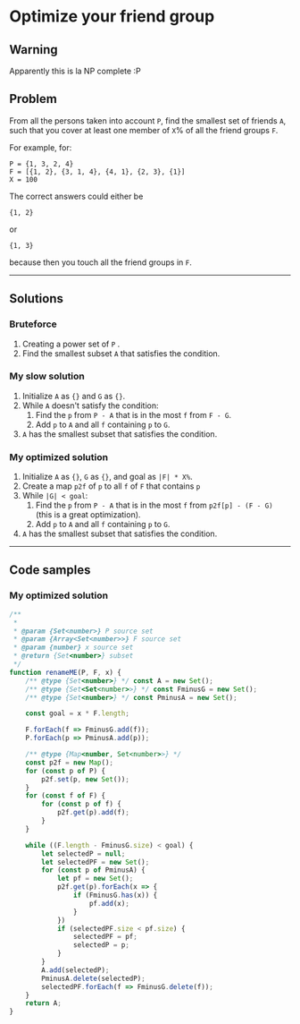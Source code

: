 # Optimize your friend group

## Warning
Apparently this is la NP complete :P

## Problem

From all the persons taken into account `P`, find the smallest set of friends `A`, such that you cover at least one member of `X`% of all the friend groups `F`.

For example, for:
```
P = {1, 3, 2, 4}
F = [{1, 2}, {3, 1, 4}, {4, 1}, {2, 3}, {1}]
X = 100
```

The correct answers could either be
```
{1, 2}
```
or 
```
{1, 3}
```
because then you touch all the friend groups in `F`.

---

## Solutions

### Bruteforce 
1. Creating a power set of `P` .
2. Find the smallest subset `A` that satisfies the condition.

### My slow solution
1. Initialize `A` as `{}` and `G` as `{}`.
2. While `A` doesn't satisfy the condition:
   1. Find the `p` from `P - A` that is in the most `f` from `F - G`.
   2. Add `p` to `A` and all `f` containing `p` to `G`.
3. `A` has the smallest subset that satisfies the condition.

### My optimized solution
1. Initialize `A` as `{}`, `G` as `{}`, and goal as `|F| * X%`.
2. Create a map `p2f` of `p` to all `f` of `F` that contains `p`
3. While `|G| < goal`:
   1. Find the `p` from `P - A` that is in the most `f` from `p2f[p] - (F - G)` (this is a great optimization).
   2. Add `p` to `A` and all `f` containing `p` to `G`.
4. `A` has the smallest subset that satisfies the condition.

---

## Code samples

### My optimized solution

```js
/**
 *
 * @param {Set<number>} P source set
 * @param {Array<Set<number>>} F source set
 * @param {number} x source set
 * @return {Set<number>} subset
 */
function renameME(P, F, x) {
	/** @type {Set<number>} */ const A = new Set();
	/** @type {Set<Set<number>>} */ const FminusG = new Set();
	/** @type {Set<number>} */ const PminusA = new Set();

	const goal = x * F.length;

	F.forEach(f => FminusG.add(f));
	P.forEach(p => PminusA.add(p));

	/** @type {Map<number, Set<number>>} */
	const p2f = new Map();
	for (const p of P) {
		p2f.set(p, new Set());
	}
	for (const f of F) {
		for (const p of f) {
			p2f.get(p).add(f);
		}
	}

	while ((F.length - FminusG.size) < goal) {
		let selectedP = null;
		let selectedPF = new Set();
		for (const p of PminusA) {
			let pf = new Set();
			p2f.get(p).forEach(x => {
				if (FminusG.has(x)) {
					pf.add(x);
				}
			})
			if (selectedPF.size < pf.size) {
				selectedPF = pf;
				selectedP = p;
			}
		}
		A.add(selectedP);
		PminusA.delete(selectedP);
		selectedPF.forEach(f => FminusG.delete(f));
	}
	return A;
}
```
